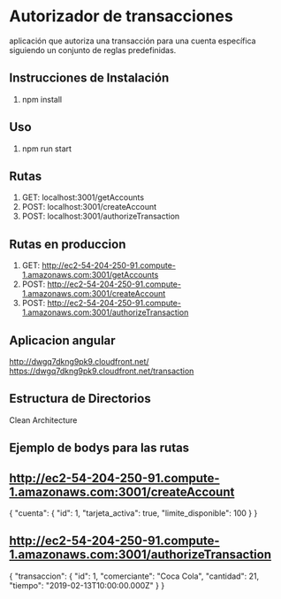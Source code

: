 # Autorizador de transacciones

aplicación que autoriza una transacción para una
cuenta específica siguiendo un conjunto de reglas predefinidas.

## Instrucciones de Instalación

1. npm install

## Uso

1. npm run start

## Rutas

1. GET: localhost:3001/getAccounts
2. POST: localhost:3001/createAccount
3. POST: localhost:3001/authorizeTransaction

## Rutas en produccion

1. GET: http://ec2-54-204-250-91.compute-1.amazonaws.com:3001/getAccounts
2. POST: http://ec2-54-204-250-91.compute-1.amazonaws.com:3001/createAccount
3. POST: http://ec2-54-204-250-91.compute-1.amazonaws.com:3001/authorizeTransaction

## Aplicacion angular 

http://dwgq7dkng9pk9.cloudfront.net/
https://dwgq7dkng9pk9.cloudfront.net/transaction

## Estructura de Directorios

Clean Architecture

## Ejemplo de bodys para las rutas

## http://ec2-54-204-250-91.compute-1.amazonaws.com:3001/createAccount
{
    "cuenta": {
        "id": 1,
        "tarjeta_activa": true,
        "limite_disponible": 100
    }
}
## http://ec2-54-204-250-91.compute-1.amazonaws.com:3001/authorizeTransaction
{
    "transaccion": {
        "id": 1,
        "comerciante": "Coca Cola",
        "cantidad": 21,
        "tiempo": "2019-02-13T10:00:00.000Z"
    }
}




